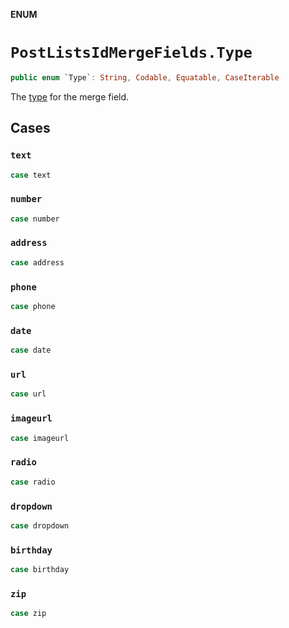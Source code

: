**ENUM**

# `PostListsIdMergeFields.Type`

```swift
public enum `Type`: String, Codable, Equatable, CaseIterable
```

The [type](https://mailchimp.com/help/manage-audience-signup-form-fields/#Audience_field_types) for the merge field.

## Cases
### `text`

```swift
case text
```

### `number`

```swift
case number
```

### `address`

```swift
case address
```

### `phone`

```swift
case phone
```

### `date`

```swift
case date
```

### `url`

```swift
case url
```

### `imageurl`

```swift
case imageurl
```

### `radio`

```swift
case radio
```

### `dropdown`

```swift
case dropdown
```

### `birthday`

```swift
case birthday
```

### `zip`

```swift
case zip
```
